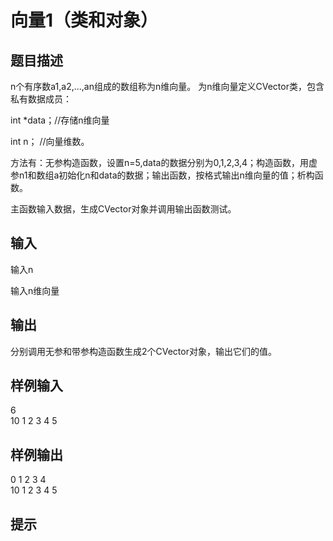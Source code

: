 # 向量1（类和对象）  
  
 ## 题目描述  
 n个有序数a1,a2,...,an组成的数组称为n维向量。 为n维向量定义CVector类，包含私有数据成员：  
  
 int *data；//存储n维向量  
  
 int n； //向量维数。  
  
 方法有：无参构造函数，设置n=5,data的数据分别为0,1,2,3,4；构造函数，用虚参n1和数组a初始化n和data的数据；输出函数，按格式输出n维向量的值；析构函数。  
  
 主函数输入数据，生成CVector对象并调用输出函数测试。  
  
 ## 输入  
 输入n  
  
 输入n维向量  
  
 ## 输出  
 分别调用无参和带参构造函数生成2个CVector对象，输出它们的值。  
  
 ## 样例输入  
 6  
 10 1 2 3 4 5  
  
 ## 样例输出  
 0 1 2 3 4  
 10 1 2 3 4 5  
 ## 提示  
  
   
  
